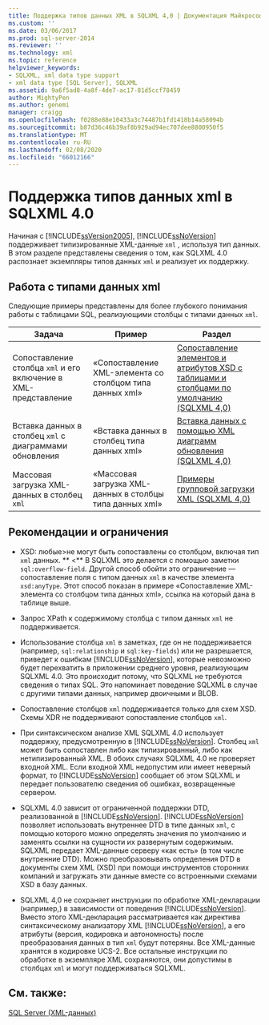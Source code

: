 ```yaml
---
title: Поддержка типов данных XML в SQLXML 4,0 | Документация Майкрософт
ms.custom: ''
ms.date: 03/06/2017
ms.prod: sql-server-2014
ms.reviewer: ''
ms.technology: xml
ms.topic: reference
helpviewer_keywords:
- SQLXML, xml data type support
- xml data type [SQL Server], SQLXML
ms.assetid: 9a6f5ad8-4a8f-4de7-ac17-81d5ccf78459
author: MightyPen
ms.author: genemi
manager: craigg
ms.openlocfilehash: f0288e88e10433a3c74487b1fd1418b14a58094b
ms.sourcegitcommit: b87d36c46b39af8b929ad94ec707dee8800950f5
ms.translationtype: MT
ms.contentlocale: ru-RU
ms.lasthandoff: 02/08/2020
ms.locfileid: "66012166"
---
```

# <a name="xml-data-type-support-in-sqlxml-40"></a>Поддержка типов данных xml в SQLXML 4.0
  Начиная с [!INCLUDE[ssVersion2005](../../includes/ssversion2005-md.md)], [!INCLUDE[ssNoVersion](../../includes/ssnoversion-md.md)] поддерживает типизированные XML-данные `xml` , используя тип данных. В этом разделе представлены сведения о том, как SQLXML 4.0 распознает экземпляры типов данных `xml` и реализует их поддержку.  
  
## <a name="working-with-xml-data-types"></a>Работа с типами данных xml  
 Следующие примеры представлены для более глубокого понимания работы с таблицами SQL, реализующими столбцы с типами данных `xml`.  
  
|Задача|Пример|Раздел|  
|----------|-------------|-----------|  
|Сопоставление столбца `xml` и его включение в XML-представление|«Сопоставление XML-элемента со столбцом типа данных xml»|[Сопоставление элементов и атрибутов XSD с таблицами и столбцами по умолчанию &#40;SQLXML 4,0&#41;](../sqlxml-annotated-xsd-schemas-using/default-mapping-of-xsd-elements-and-attributes-to-tables-and-columns-sqlxml-4-0.md)|  
|Вставка данных в столбец `xml` с диаграммами обновления|«Вставка данных в столбец типа данных xml»|[Вставка данных с помощью XML диаграмм обновления &#40;SQLXML 4,0&#41;](../sqlxml-annotated-xsd-schemas-xpath-queries/updategrams/inserting-data-using-xml-updategrams-sqlxml-4-0.md)|  
|Массовая загрузка XML-данных в столбец `xml`|«Массовая загрузка XML-данных в столбцы типа данных xml»|[Примеры групповой загрузки XML &#40;SQLXML 4,0&#41;](../sqlxml-annotated-xsd-schemas-xpath-queries/bulk-load-xml/xml-bulk-load-examples-sqlxml-4-0.md)|  
  
## <a name="guidelines-and-limitations"></a>Рекомендации и ограничения  
  
-   XSD: любые>не могут быть сопоставлены со столбцом, включая тип `xml` данных. ** \<** В SQLXML это делается с помощью заметки `sql:overflow-field`. Другой способ обойти это ограничение — сопоставление поля с типом данных `xml` в качестве элемента `xsd:anyType`. Этот способ показан в примере «Сопоставление XML-элемента со столбцом типа данных xml», ссылка на который дана в таблице выше.  
  
-   Запрос XPath к содержимому столбца с типом данных `xml` не поддерживается.  
  
-   Использование столбца `xml` в заметках, где он не поддерживается (например, `sql:relationship` и `sql:key-fields`) или не разрешается, приведет к ошибкам [!INCLUDE[ssNoVersion](../../includes/ssnoversion-md.md)], которые невозможно будет перехватить в приложении среднего уровня, реализующим SQLXML 4.0. Это происходит потому, что SQLXML не требуются сведения о типах SQL. Это напоминает поведение SQLXML в случае с другими типами данных, например двоичными и BLOB.  
  
-   Сопоставление столбцов `xml` поддерживается только для схем XSD. Схемы XDR не поддерживают сопоставление столбцов `xml`.  
  
-   При синтаксическом анализе XML SQLXML 4.0 использует поддержку, предусмотренную в [!INCLUDE[ssNoVersion](../../includes/ssnoversion-md.md)]. Столбец `xml` может быть сопоставлен либо как типизированный, либо как нетипизированный XML. В обоих случаях SQLXML 4.0 не проверяет входной XML.  Если входной XML недопустим или имеет неверный формат, то [!INCLUDE[ssNoVersion](../../includes/ssnoversion-md.md)] сообщает об этом SQLXML и передает пользователю сведения об ошибках, возвращенные сервером.  
  
-   SQLXML 4.0 зависит от ограниченной поддержки DTD, реализованной в [!INCLUDE[ssNoVersion](../../includes/ssnoversion-md.md)]. 
  [!INCLUDE[ssNoVersion](../../includes/ssnoversion-md.md)] позволяет использовать внутреннее DTD в типе данных `xml`, с помощью которого можно определять значения по умолчанию и заменять ссылки на сущности их развернутым содержимым. SQLXML передает XML-данные серверу «как есть» (в том числе внутренние DTD). Можно преобразовывать определения DTD в документы схем XML (XSD) при помощи инструментов сторонних компаний и загружать эти данные вместе со встроенными схемами XSD в базу данных.  
  
-   SQLXML 4,0 не сохраняет инструкции по обработке XML-декларации (например,) в зависимости от поведения [!INCLUDE[ssNoVersion](../../includes/ssnoversion-md.md)]. Вместо этого XML-декларация рассматривается как директива синтаксическому анализатору XML [!INCLUDE[ssNoVersion](../../includes/ssnoversion-md.md)], а его атрибуты (версия, кодировка и автономность) после преобразования данных в тип `xml` будут потеряны. Все XML-данные хранятся в кодировке UCS-2. Все остальные инструкции по обработке в экземпляре XML сохраняются, они допустимы в столбцах `xml` и могут поддерживаться SQLXML.  
  
## <a name="see-also"></a>См. также:  
 [SQL Server &#40;XML-данных&#41;](../xml/xml-data-sql-server.md)  
  
  
